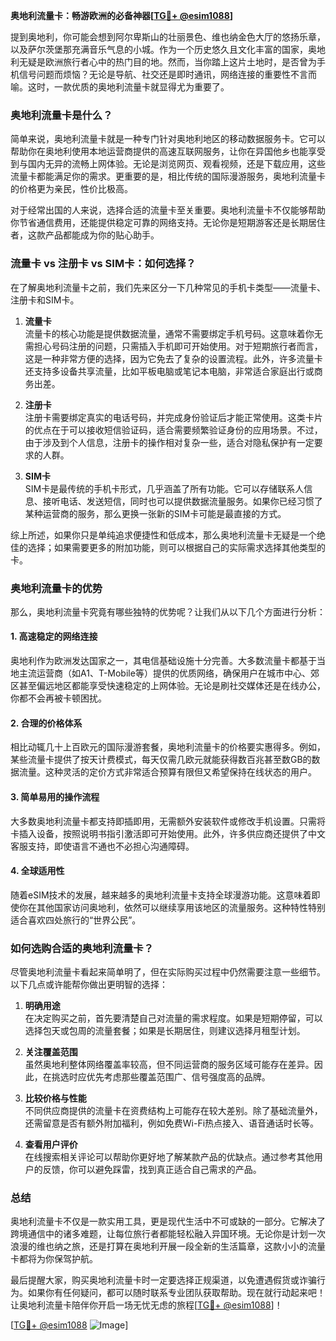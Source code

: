 **奥地利流量卡：畅游欧洲的必备神器[[TG💪+ @esim1088](https://t.me/s/esim1088)]**

提到奥地利，你可能会想到阿尔卑斯山的壮丽景色、维也纳金色大厅的悠扬乐章，以及萨尔茨堡那充满音乐气息的小城。作为一个历史悠久且文化丰富的国家，奥地利无疑是欧洲旅行者心中的热门目的地。然而，当你踏上这片土地时，是否曾为手机信号问题而烦恼？无论是导航、社交还是即时通讯，网络连接的重要性不言而喻。这时，一款优质的奥地利流量卡就显得尤为重要了。

### 奥地利流量卡是什么？

简单来说，奥地利流量卡就是一种专门针对奥地利地区的移动数据服务卡。它可以帮助你在奥地利使用本地运营商提供的高速互联网服务，让你在异国他乡也能享受到与国内无异的流畅上网体验。无论是浏览网页、观看视频，还是下载应用，这些流量卡都能满足你的需求。更重要的是，相比传统的国际漫游服务，奥地利流量卡的价格更为亲民，性价比极高。

对于经常出国的人来说，选择合适的流量卡至关重要。奥地利流量卡不仅能够帮助你节省通信费用，还能提供稳定可靠的网络支持。无论你是短期游客还是长期居住者，这款产品都能成为你的贴心助手。

### 流量卡 vs 注册卡 vs SIM卡：如何选择？

在了解奥地利流量卡之前，我们先来区分一下几种常见的手机卡类型——流量卡、注册卡和SIM卡。

1. **流量卡**  
   流量卡的核心功能是提供数据流量，通常不需要绑定手机号码。这意味着你无需担心号码注册的问题，只需插入手机即可开始使用。对于短期旅行者而言，这是一种非常方便的选择，因为它免去了复杂的设置流程。此外，许多流量卡还支持多设备共享流量，比如平板电脑或笔记本电脑，非常适合家庭出行或商务出差。

2. **注册卡**  
   注册卡需要绑定真实的电话号码，并完成身份验证后才能正常使用。这类卡片的优点在于可以接收短信验证码，适合需要频繁验证身份的应用场景。不过，由于涉及到个人信息，注册卡的操作相对复杂一些，适合对隐私保护有一定要求的人群。

3. **SIM卡**  
   SIM卡是最传统的手机卡形式，几乎涵盖了所有功能。它可以存储联系人信息、接听电话、发送短信，同时也可以提供数据流量服务。如果你已经习惯了某种运营商的服务，那么更换一张新的SIM卡可能是最直接的方式。

综上所述，如果你只是单纯追求便捷性和低成本，那么奥地利流量卡无疑是一个绝佳的选择；如果需要更多的附加功能，则可以根据自己的实际需求选择其他类型的卡。

### 奥地利流量卡的优势

那么，奥地利流量卡究竟有哪些独特的优势呢？让我们从以下几个方面进行分析：

#### 1. 高速稳定的网络连接  
奥地利作为欧洲发达国家之一，其电信基础设施十分完善。大多数流量卡都基于当地主流运营商（如A1、T-Mobile等）提供的优质网络，确保用户在城市中心、郊区甚至偏远地区都能享受快速稳定的上网体验。无论是刷社交媒体还是在线办公，你都不会再被卡顿困扰。

#### 2. 合理的价格体系  
相比动辄几十上百欧元的国际漫游套餐，奥地利流量卡的价格要实惠得多。例如，某些流量卡提供了按天计费模式，每天仅需几欧元就能获得数百兆甚至数GB的数据流量。这种灵活的定价方式非常适合预算有限但又希望保持在线状态的用户。

#### 3. 简单易用的操作流程  
大多数奥地利流量卡都支持即插即用，无需额外安装软件或修改手机设置。只需将卡插入设备，按照说明书指引激活即可开始使用。此外，许多供应商还提供了中文客服支持，即使语言不通也不必担心沟通障碍。

#### 4. 全球适用性  
随着eSIM技术的发展，越来越多的奥地利流量卡支持全球漫游功能。这意味着即使你在其他国家访问奥地利，依然可以继续享用该地区的流量服务。这种特性特别适合喜欢四处旅行的“世界公民”。

### 如何选购合适的奥地利流量卡？

尽管奥地利流量卡看起来简单明了，但在实际购买过程中仍然需要注意一些细节。以下几点或许能帮你做出更明智的选择：

1. **明确用途**  
   在决定购买之前，首先要清楚自己对流量的需求程度。如果是短期停留，可以选择包天或包周的流量套餐；如果是长期居住，则建议选择月租型计划。

2. **关注覆盖范围**  
   虽然奥地利整体网络覆盖率较高，但不同运营商的服务区域可能存在差异。因此，在挑选时应优先考虑那些覆盖范围广、信号强度高的品牌。

3. **比较价格与性能**  
   不同供应商提供的流量卡在资费结构上可能存在较大差别。除了基础流量外，还需留意是否有额外附加福利，例如免费Wi-Fi热点接入、语音通话时长等。

4. **查看用户评价**  
   在线搜索相关评论可以帮助你更好地了解某款产品的优缺点。通过参考其他用户的反馈，你可以避免踩雷，找到真正适合自己需求的产品。

### 总结

奥地利流量卡不仅是一款实用工具，更是现代生活中不可或缺的一部分。它解决了跨境通信中的诸多难题，让每位旅行者都能轻松融入异国环境。无论你是计划一次浪漫的维也纳之旅，还是打算在奥地利开展一段全新的生活篇章，这款小小的流量卡都将为你保驾护航。

最后提醒大家，购买奥地利流量卡时一定要选择正规渠道，以免遭遇假货或诈骗行为。如果你有任何疑问，都可以随时联系专业团队获取帮助。现在就行动起来吧！让奥地利流量卡陪伴你开启一场无忧无虑的旅程[[TG💪+ @esim1088](https://t.me/s/esim1088)]！

[[TG💪+ @esim1088](https://t.me/s/esim1088) ![Image](https://i.postimg.cc/4NQfJmqS/Snipaste-2025-05-13-00-14-12.png)]